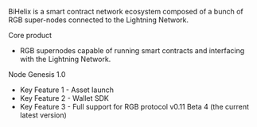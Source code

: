 BiHelix is a smart contract network ecosystem composed of a bunch of RGB super-nodes connected to the Lightning Network.

Core product
- RGB supernodes capable of running smart contracts and interfacing with the Lightning Network.

Node Genesis 1.0
- Key Feature 1 - Asset Iaunch
- Key Feature 2 - Wallet SDK
- Key Feature 3 - Full support for RGB protocol v0.11 Beta 4 (the current latest version)
